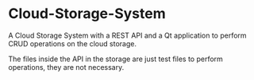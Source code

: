 # Cloud-Storage-System
A Cloud Storage System with a REST API and a Qt application to perform CRUD operations on the cloud storage.

The files inside the API in the storage are just test files to perform operations, they are not necessary.
